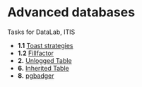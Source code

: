 # Advanced databases
 Tasks for DataLab, ITIS

+ **1.1** [Toast strategies](1.1%20Toast%20strategies)
+ **1.2** [Fillfactor](1.2%20Fillfactor)
+ **2\.** [Unlogged Table](2.%20Unlogged%20Table)
+ **6\.** [Inherited Table](6.%20Inherited%20Table)
+ **8\.** [pgbadger](8.%20pgbadger)